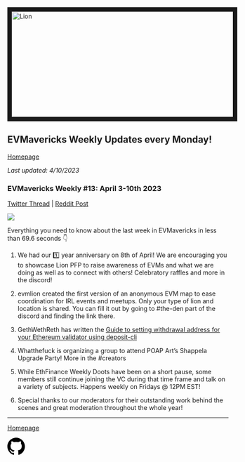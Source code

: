 <meta name="viewport" content="width=device-width,initial-scale=1">
<link rel="stylesheet" href="https://etheralpha.github.io/readme-themes/deep-blue.css">
    
<a href="https://looksrare.org/collections/0x7dDAA898D33D7aB252Ea5F89f96717c47B2fEE6e#items" target="_blank">
    <svg height="40" width="40" aria-hidden="true" viewBox="0 0 16 16" version="1.1" width="32" data-view-component="true" class="octicon octicon-mark-github v-align-left">
      <img src="https://i.imgur.com/XnxhIpb.png" 
alt="Lion" width="640" height="240" border=10" />
</a>    
                                            
                                             
## EVMavericks Weekly Updates every Monday!
[Homepage](https://evmavericks-weekly.netlify.app)

*Last updated: 4/10/2023*
                                        
### EVMavericks Weekly #13: April 3-10th 2023
                                              
[Twitter Thread]() | [Reddit Post]()
                                              

![](https://i.imgur.com/1GjD43P.png)
                                             

Everything you need to know about the last week in EVMavericks in less than 69.6 seconds 👇

1. We had our 1️⃣ year anniversary on 8th of April! We are encouraging you to showcase Lion PFP to raise awareness of EVMs and what we are doing as well as to connect with others! Celebratory raffles and more in the discord! 

2. evmlion created the first version of an anonymous EVM map to ease coordination for IRL events and meetups. Only your type of lion and location is shared. You can fill it out by going to #the-den part of the discord and finding the link there.

3. GethWethReth has written the [Guide to setting withdrawal address for your Ethereum validator using deposit-cli](https://medium.com/@gethwethreth/guide-to-setting-withdrawal-address-for-your-ethereum-validator-using-deposit-cli-76cb2711eec9)

4. Whatthefuck is organizing a group to attend POAP Art’s Shappela Upgrade Party! More in the #creators

5. While EthFinance Weekly Doots have been on a short pause, some members still continue joining the VC during that time frame and talk on a variety of subjects. Happens weekly on Fridays @ 12PM EST!

6. Special thanks to our moderators for their outstanding work behind the scenes and great moderation throughout the whole year!

---
                                              
[Homepage](https://evmavericks-weekly.netlify.app)

    
<a id="github-link" href="https://github.com/etheralpha/evm-updates/" target="_blank">
  <svg height="40" width="40" aria-hidden="true" viewBox="0 0 16 16" version="1.1" width="32" data-view-component="true" class="octicon octicon-mark-github v-align-middle">
      <path fill-rule="evenodd" d="M8 0C3.58 0 0 3.58 0 8c0 3.54 2.29 6.53 5.47 7.59.4.07.55-.17.55-.38 0-.19-.01-.82-.01-1.49-2.01.37-2.53-.49-2.69-.94-.09-.23-.48-.94-.82-1.13-.28-.15-.68-.52-.01-.53.63-.01 1.08.58 1.23.82.72 1.21 1.87.87 2.33.66.07-.52.28-.87.51-1.07-1.78-.2-3.64-.89-3.64-3.95 0-.87.31-1.59.82-2.15-.08-.2-.36-1.02.08-2.12 0 0 .67-.21 2.2.82.64-.18 1.32-.27 2-.27.68 0 1.36.09 2 .27 1.53-1.04 2.2-.82 2.2-.82.44 1.1.16 1.92.08 2.12.51.56.82 1.27.82 2.15 0 3.07-1.87 3.75-3.65 3.95.29.25.54.73.54 1.48 0 1.07-.01 1.93-.01 2.2 0 .21.15.46.55.38A8.013 8.013 0 0016 8c0-4.42-3.58-8-8-8z"></path>
  </svg>
</a>



